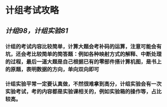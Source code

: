 # 计组考试攻略

## *计组98，计组实验81*

### 计组的考试内容比较简单，计算大题会考补码的运算，注意可能会有坑，还会考比较简单的简答题：例如各种映射方式的解释、中断处理的过程，最后一道大题是自己根据已有的零部件搭计算机图，是书上的原题，表明数据的方向，单向双向即可

### 计组实验平常一定要认真做，不然很难拿到高分，计组实验会有一次实验考试，考的内容都是实验课相关的，例如实验箱的操作等，占比较高。